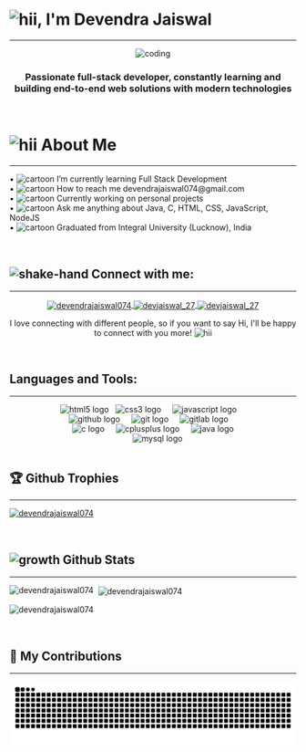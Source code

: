 <h1 align="left"><img src="https://media.tenor.com/ftqs42Yna-oAAAAj/mochi-mochi-hello-white-mochi-mochi.gif" alt="hii" height="70px" width="70px">, I'm Devendra Jaiswal</h1>
<hr>
<p align="center">
    <img src="https://media1.tenor.com/m/OKMiJjqXkMcAAAAC/java-programming.gif" width="420px" height="300px" alt="coding">
</p>

<h3 align="center">
    Passionate full-stack developer, constantly learning and building end-to-end web solutions with modern technologies
</h3>

<br>

<h1><img src="https://media.tenor.com/_XILED2Kp4kAAAAj/top-hat-top-of-the-morning.gif" alt="hii" height="70px" width="70px"> About Me</h1>
<hr>
<p align="left">
    ▪️ <img src="https://media.tenor.com/akBy6qWGjs4AAAAj/peach-cat-mochi-peach-cat.gif" height="30px" width="30px" alt="cartoon"> I’m currently learning Full Stack Development
    <br>
    ▪️ <img src="https://media.tenor.com/cpR9vGVN9p0AAAAj/emjoi.gif" height="30px" width="30px" alt="cartoon"> How to reach me devendrajaiswal074@gmail.com
    <br>
    ▪️ <img src="https://media.tenor.com/CI7msUZXbooAAAAj/computer-pressing.gif" height="30px" width="30px" alt="cartoon"> Currently working on personal projects
    <br>
    ▪️ <img src="https://media.tenor.com/0cmnOFGXuDAAAAAM/cat-pet.gif" height="30px" width="30px" alt="cartoon"> Ask me anything about Java, C, HTML, CSS, JavaScript, NodeJS
    <br>
    ▪️ <img src="https://media.tenor.com/ShPQzzMgPPcAAAAj/heytvm-tvm.gif" height="30px" width="30px" alt="cartoon"> Graduated from Integral University (Lucknow), India
</p>

<br>

<h2 align="left"><img src="https://raw.githubusercontent.com/ShahriarShafin/ShahriarShafin/main/Assets/handshake.gif" alt="shake-hand" width="80px" height="60px"> Connect with me:</h2>
<hr>
<p align="center">
    <a href="https://linkedin.com/in/devendrajaiswal074" target="blank">
        <img align="center" src="https://img.shields.io/badge/LinkedIn-0077B5?style=for-the-badge&logo=linkedin&logoColor=white" alt="devendrajaiswal074" height="28px" width="111px">
    </a>
    <a href="https://instagram.com/devjaiswal_27" target="blank">
        <img align="center" src="https://img.shields.io/badge/Instagram-E4405F?style=for-the-badge&logo=instagram&logoColor=white" alt="devjaiswal_27" height="28px" width="111px">
    </a>
    <a href="mailto:devendrajaiswal074@gmail.com" target="blank">
        <img align="center" src="https://camo.githubusercontent.com/e5cfad4cbb1e023463333923b069b81749d94e8ff5722f851c7bb01d65bb0e95/68747470733a2f2f696d672e736869656c64732e696f2f62616467652f476d61696c2d4431343833363f7374796c653d666f722d7468652d6261646765266c6f676f3d676d61696c266c6f676f436f6c6f723d7768697465" alt="devjaiswal_27" height="28px" width="111px">
    </a>
    <p align="center">I love connecting with different people, so if you want to say Hi, I'll be happy to connect with you more! <img src="https://media1.tenor.com/m/2yZ8j2p1YEAAAAAC/hello-wave.gif" alt="hii" width="70px" height="70px"></p>
</p>

<br>

<h2 align="left">Languages and Tools:</h2>
<hr>
<div align="center">
    <img src="https://cdn.jsdelivr.net/gh/devicons/devicon/icons/html5/html5-original.svg" height="10" alt="html5 logo" />
    <img width="4" />
    <img src="https://cdn.jsdelivr.net/gh/devicons/devicon/icons/css3/css3-original.svg" height="40" alt="css3 logo" />
    <img width="12" />
    <img src="https://cdn.jsdelivr.net/gh/devicons/devicon/icons/javascript/javascript-original.svg" height="40" alt="javascript logo" />
    <img width="12" />
    <br>
    <img src="https://cdn.jsdelivr.net/gh/devicons/devicon/icons/github/github-original.svg" height="40" alt="github logo" />
    <img width="12" />
    <img src="https://cdn.jsdelivr.net/gh/devicons/devicon/icons/git/git-original.svg" height="40" alt="git logo" />
    <img width="12" />
    <img src="https://cdn.jsdelivr.net/gh/devicons/devicon/icons/gitlab/gitlab-original.svg" height="40" alt="gitlab logo" />
    <img width="12" />
    <br>
    <img src="https://cdn.jsdelivr.net/gh/devicons/devicon/icons/c/c-original.svg" height="40" alt="c logo" />
    <img width="12" />
    <img src="https://cdn.jsdelivr.net/gh/devicons/devicon/icons/cplusplus/cplusplus-original.svg" height="40" alt="cplusplus logo" />
    <img width="12" />
    <img src="https://cdn.jsdelivr.net/gh/devicons/devicon/icons/java/java-original.svg" height="40" alt="java logo" />
    <br>
    <img width="12" />
    <img src="https://cdn.jsdelivr.net/gh/devicons/devicon/icons/mysql/mysql-original.svg" height="40" alt="mysql logo" />
</div>

<br>

<h2>🏆 Github Trophies</h2>
<hr>
<p align="left">
    <a href="https://github.com/ryo-ma/github-profile-trophy">
        <img src="https://github-profile-trophy.vercel.app/?username=devendrajaiswal074" alt="devendrajaiswal074" />
    </a>
</p>

<br>

<h2><img src="https://media1.tenor.com/m/6sDG5IMoc0wAAAAC/business-chart.gif" alt="growth" width="65px" height="60px"> Github Stats</h2>
<hr>
<p>
    <img align="left" src="https://github-readme-stats.vercel.app/api/top-langs?username=devendrajaiswal074&show_icons=true&locale=en&layout=compact" alt="devendrajaiswal074" />
</p>
<p>&nbsp;
    <img align="center" src="https://github-readme-stats.vercel.app/api?username=devendrajaiswal074&show_icons=true&locale=en" alt="devendrajaiswal074" />
</p>
<p>
    <img align="center" src="https://github-readme-streak-stats.herokuapp.com/?user=devendrajaiswal074&" alt="devendrajaiswal074" />
</p>

<br>

<h2>🐉 My Contributions</h2>
<hr>
<img alt="snake eating my contributions" src="https://raw.githubusercontent.com/abhisek247767/abhisek247767/output/github-contribution-grid-snake.svg" style="max-width: 100%;">
